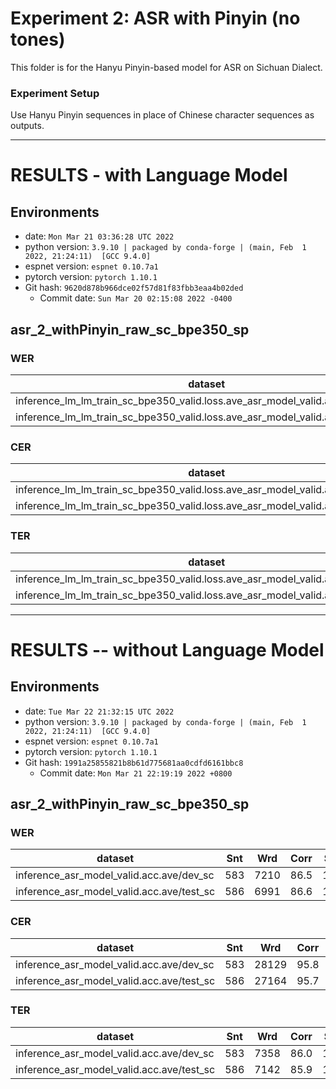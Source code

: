 # Experiment 2: ASR with Pinyin (no tones)

This folder is for the Hanyu Pinyin-based model for ASR on Sichuan Dialect.

### Experiment Setup 

Use Hanyu Pinyin sequences in place of Chinese character sequences as outputs.

---

<!-- Generated by scripts/utils/show_asr_result.sh -->
# RESULTS - with Language Model
## Environments
- date: `Mon Mar 21 03:36:28 UTC 2022`
- python version: `3.9.10 | packaged by conda-forge | (main, Feb  1 2022, 21:24:11)  [GCC 9.4.0]`
- espnet version: `espnet 0.10.7a1`
- pytorch version: `pytorch 1.10.1`
- Git hash: `9620d878b966dce02f57d81f83fbb3eaa4b02ded`
  - Commit date: `Sun Mar 20 02:15:08 2022 -0400`

## asr_2_withPinyin_raw_sc_bpe350_sp
### WER

|dataset|Snt|Wrd|Corr|Sub|Del|Ins|Err|S.Err|
|---|---|---|---|---|---|---|---|---|
|inference_lm_lm_train_sc_bpe350_valid.loss.ave_asr_model_valid.acc.ave/dev_sc|583|7210|82.2|15.4|2.3|0.3|18.1|82.2|
|inference_lm_lm_train_sc_bpe350_valid.loss.ave_asr_model_valid.acc.ave/test_sc|586|6991|82.8|14.7|2.5|0.4|17.5|82.1|

### CER

|dataset|Snt|Wrd|Corr|Sub|Del|Ins|Err|S.Err|
|---|---|---|---|---|---|---|---|---|
|inference_lm_lm_train_sc_bpe350_valid.loss.ave_asr_model_valid.acc.ave/dev_sc|583|28129|92.9|3.3|3.7|1.6|8.7|82.2|
|inference_lm_lm_train_sc_bpe350_valid.loss.ave_asr_model_valid.acc.ave/test_sc|586|27164|93.0|3.2|3.8|1.7|8.7|82.1|

### TER

|dataset|Snt|Wrd|Corr|Sub|Del|Ins|Err|S.Err|
|---|---|---|---|---|---|---|---|---|
|inference_lm_lm_train_sc_bpe350_valid.loss.ave_asr_model_valid.acc.ave/dev_sc|583|7358|81.9|14.9|3.2|0.6|18.7|82.2|
|inference_lm_lm_train_sc_bpe350_valid.loss.ave_asr_model_valid.acc.ave/test_sc|586|7142|82.2|14.3|3.6|0.6|18.4|82.1|

---
<!-- Generated by scripts/utils/show_asr_result.sh -->
# RESULTS -- without Language Model
## Environments
- date: `Tue Mar 22 21:32:15 UTC 2022`
- python version: `3.9.10 | packaged by conda-forge | (main, Feb  1 2022, 21:24:11)  [GCC 9.4.0]`
- espnet version: `espnet 0.10.7a1`
- pytorch version: `pytorch 1.10.1`
- Git hash: `1991a25855821b8b61d775681aa0cdfd6161bbc8`
  - Commit date: `Mon Mar 21 22:19:19 2022 +0800`

## asr_2_withPinyin_raw_sc_bpe350_sp
### WER

|dataset|Snt|Wrd|Corr|Sub|Del|Ins|Err|S.Err|
|---|---|---|---|---|---|---|---|---|
|inference_asr_model_valid.acc.ave/dev_sc|583|7210|86.5|12.6|0.9|0.4|13.9|76.0|
|inference_asr_model_valid.acc.ave/test_sc|586|6991|86.6|12.6|0.9|0.4|13.8|76.3|

### CER

|dataset|Snt|Wrd|Corr|Sub|Del|Ins|Err|S.Err|
|---|---|---|---|---|---|---|---|---|
|inference_asr_model_valid.acc.ave/dev_sc|583|28129|95.8|2.2|2.0|1.5|5.7|76.0|
|inference_asr_model_valid.acc.ave/test_sc|586|27164|95.7|2.3|2.0|1.6|5.8|76.3|

### TER

|dataset|Snt|Wrd|Corr|Sub|Del|Ins|Err|S.Err|
|---|---|---|---|---|---|---|---|---|
|inference_asr_model_valid.acc.ave/dev_sc|583|7358|86.0|12.1|1.8|0.5|14.5|76.0|
|inference_asr_model_valid.acc.ave/test_sc|586|7142|85.9|12.2|2.0|0.5|14.7|76.3|

